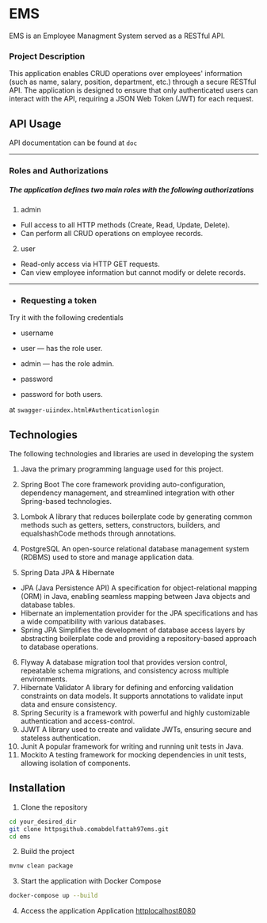 # EMS
EMS is an Employee Managment System served as a RESTful API.

### Project Description
This application enables CRUD operations over employees' information (such as name, salary, position, department, etc.) through a secure RESTful API. The application is designed to ensure that only authenticated users can interact with the API, requiring a JSON Web Token (JWT) for each request.

## API Usage
API documentation can be found at ```doc```

---
### Roles and Authorizations
##### The application defines two main roles with the following authorizations
1. admin
- Full access to all HTTP methods (Create, Read, Update, Delete).
- Can perform all CRUD operations on employee records.
2. user
- Read-only access via HTTP GET requests.
- Can view employee information but cannot modify or delete records.
---
- ### Requesting a token

Try it with the following credentials

- username
- user — has the role user.
- admin — has the role admin.

- password  
- password for both users.

at ```swagger-uiindex.html#Authenticationlogin```

## Technologies
The following technologies and libraries are used in developing the system

1. Java the primary programming language used for this project.
2. Spring Boot The core framework providing auto-configuration, dependency management, and streamlined integration with other Spring-based technologies.
3. Lombok A library that reduces boilerplate code by generating common methods such as getters, setters, constructors, builders, and equalshashCode methods through annotations.

4. PostgreSQL An open-source relational database management system (RDBMS) used to store and manage application data.

5. Spring Data JPA & Hibernate
- JPA (Java Persistence API) A specification for object-relational mapping (ORM) in Java, enabling seamless mapping between Java objects and database tables.
- Hibernate an implementation provider for the JPA specifications and has a wide compatibility with various databases.
- Spring JPA Simplifies the development of database access layers by abstracting boilerplate code and providing a repository-based approach to database operations.
6. Flyway A database migration tool that provides version control, repeatable schema migrations, and consistency across multiple environments.
7. Hibernate Validator A library for defining and enforcing validation constraints on data models. It supports annotations to validate input data and ensure consistency.
8. Spring Security is a framework with powerful and highly customizable authentication and access-control.
9. JJWT A library used to create and validate JWTs, ensuring secure and stateless authentication.
10. Junit A popular framework for writing and running unit tests in Java.
11. Mockito A testing framework for mocking dependencies in unit tests, allowing isolation of components.
## Installation
1. Clone the repository
```bash
cd your_desired_dir
git clone httpsgithub.comabdelfattah97ems.git
cd ems
```
2. Build the project
``` bash
mvnw clean package
```
3. Start the application with Docker Compose
``` bash
docker-compose up --build
```
4. Access the application
Application [httplocalhost8080](httplocalhost8080)